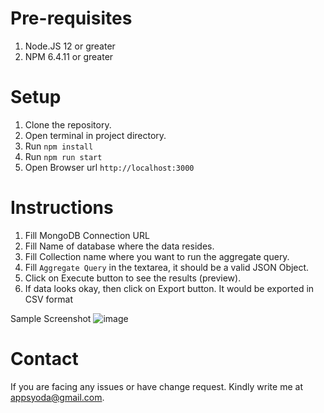 # Pre-requisites 
 1. Node.JS 12 or greater
 2. NPM 6.4.11 or greater

# Setup
 1. Clone the repository.
 2. Open terminal in project directory.
 3. Run `npm install`
 4. Run `npm run start`
 5. Open Browser url `http://localhost:3000`

# Instructions
 1. Fill MongoDB Connection URL
 2. Fill Name of database where the data resides.
 3. Fill Collection name where you want to run the aggregate query.
 4. Fill `Aggregate Query` in the textarea, it should be a valid JSON Object.
 5. Click on Execute button to see the results (preview).
 6. If data looks okay, then click on Export button. It would be exported in CSV format

Sample Screenshot
![image](https://user-images.githubusercontent.com/1757104/129435891-14a590f8-5ca8-474b-827f-3802e2f75d70.png)


 # Contact
 If you are facing any issues or have change request. Kindly write me at appsyoda@gmail.com.
